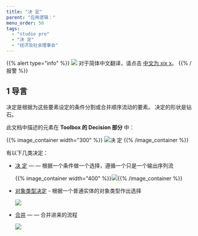 ```yaml
---
title: "决 定"
parent: "应用逻辑："
menu_order: 50
tags:
  - "studio pro"
  - "决 定"
  - "经济及社会理事会"
---
```


{{% alert type="info" %}}
<img src="attachments/chinese-translation/china.png" style="display: inline-block; margin: 0" /> 对于简体中文翻译，请点击 [中文为 xix x](https://cdn.mendix.tencent-cloud.com/documentation/refguide8/decisions.pdf)。
{{% /报警 %}}

## 1 导言

决定是根据为这些要素设定的条件分割或合并顺序流动的要素。 决定的形状是钻石。

此文档中描述的元素在 **Toolbox 的 **Decision** 部分** 中：

{{% image_container width="300" %}}
![决 定](attachments/decisions/decisions.png)
{{% /image_container %}}

有以下几类决定：

* [决 定](decision) — — 根据一个条件做一个选择，遵循一个只是一个输出序列流

    {{% image_container width="400" %}}![](attachments/decisions/decision-example.png){{% /image_container %}}

* [对象类型决定](object-type-decision) - 根据一个普通实体的对象类型作出选择

    ![](attachments/decisions/object-type-decision.png)

* [合并](merge) — — 合并进来的流程

    ![](attachments/decisions/merge.png)
